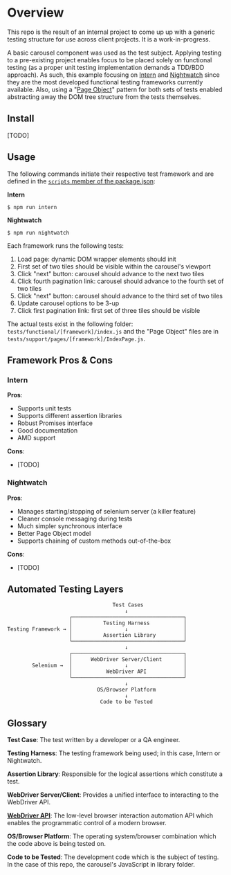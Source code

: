 # Overview #

This repo is the result of an internal project to come up up with a generic testing structure for use across client projects. It is a work-in-progress.

A basic carousel component was used as the test subject. Applying testing to a pre-existing project enables focus to be placed solely on functional testing (as a proper unit testing implementation demands a TDD/BDD approach). As such, this example focusing on [Intern][intern] and [Nightwatch][nightwatch] since they are the most developed functional testing frameworks currently available. Also, using a "[Page Object][page-object]" pattern for both sets of tests enabled abstracting away the DOM tree structure from the tests themselves.



## Install ##

[TODO]



## Usage ##

The following commands initiate their respective test framework and are defined in the [`scripts` member of the package.json](package.json#L5):

**Intern**

    $ npm run intern


**Nightwatch**

    $ npm run nightwatch


Each framework runs the following tests:

  1. Load page: dynamic DOM wrapper elements should init
  2. First set of two tiles should be visible within the carousel's viewport
  3. Click "next" button: carousel should advance to the next two tiles
  4. Click fourth pagination link: carousel should advance to the fourth set of two tiles
  5. Click "next" button: carousel should advance to the third set of two tiles
  6. Update carousel options to be 3-up
  7. Click first pagination link: first set of three tiles should be visible

The actual tests exist in the following folder: `tests/functional/[framework]/index.js` and the "Page Object" files are in `tests/support/pages/[framework]/IndexPage.js`.


## Framework Pros & Cons ##


### Intern ###
  
**Pros**:
  
  - Supports unit tests                     
  - Supports different assertion libraries  
  - Robust Promises interface               
  - Good documentation                      
  - AMD support                             

**Cons**:

  - [TODO]


### Nightwatch ###

**Pros**:
  
  - Manages starting/stopping of selenium server (a killer feature)
  - Cleaner console messaging during tests
  - Much simpler synchronous interface
  - Better Page Object model
  - Supports chaining of custom methods out-of-the-box

**Cons**:

  - [TODO]



## Automated Testing Layers ##

```text              
                                  Test Cases
                                      ↓
                    ┌────────────────────────────────────┐
                    │          Testing Harness           │
Testing Framework → │                 ↓                  │
                    │          Assertion Library         │
                    └────────────────────────────────────┘
                                      ↓
                    ┌────────────────────────────────────┐
                    │      WebDriver Server/Client       │
        Selenium →  │                 ↓                  │
                    │           WebDriver API            │
                    └────────────────────────────────────┘
                                      ↓
                             OS/Browser Platform
                                      ↓
                              Code to be Tested
```


## Glossary ##

**Test Case**: The test written by a developer or a QA engineer.

**Testing Harness**: The testing framework being used; in this case, Intern or Nightwatch.

**Assertion Library**: Responsible for the logical assertions which constitute a test.

**WebDriver Server/Client**: Provides a unified interface to interacting to the WebDriver API.

**[WebDriver API][webdriver]**: The low-level browser interaction automation API which enables the programmatic control of a modern browser.

**OS/Browser Platform**: The operating system/browser combination which the code above is being tested on.

**Code to be Tested**: The development code which is the subject of testing. In the case of this repo, the carousel's JavaScript in library folder.




[intern]: http://theintern.github.io/intern/
[nightwatch]: http://nightwatchjs.org/
[webdriver]: http://www.w3.org/TR/webdriver/
[page-object]: https://theintern.github.io/intern/#page-objects
